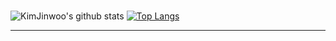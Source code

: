 <div aligan="center">
  
#
![KimJinwoo's github stats](https://github-readme-stats.vercel.app/api?username=rlawlsdn1130&show_icons=true&theme=tokyonight)
[![Top Langs](https://github-readme-stats.vercel.app/api/top-langs/?username=rlawlsdn1130&layout=compact&theme=tokyonight)](https://github.com/rlawlsdn1130/github-readme-stats)

<hr>
  
</div>

